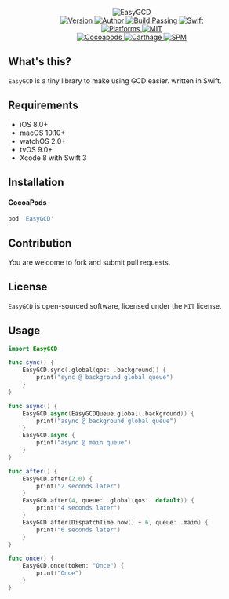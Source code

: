 
<p align="center">
  <img src="https://ooo.0o0.ooo/2017/07/20/5970681dc4468.png" alt="EasyGCD">
  <br/><a href="https://cocoapods.org/pods/EasyGCD">
  <img alt="Version" src="https://img.shields.io/badge/version-1.0.4-brightgreen.svg">
  <img alt="Author" src="https://img.shields.io/badge/author-Meniny-blue.svg">
  <img alt="Build Passing" src="https://img.shields.io/badge/build-passing-brightgreen.svg">
  <img alt="Swift" src="https://img.shields.io/badge/swift-3.0%2B-orange.svg">
  <br/>
  <img alt="Platforms" src="https://img.shields.io/badge/platform-macOS%20%7C%20iOS%20%7C%20watchOS%20%7C%20tvOS-lightgrey.svg">
  <img alt="MIT" src="https://img.shields.io/badge/license-MIT-blue.svg">
  <br/>
  <img alt="Cocoapods" src="https://img.shields.io/badge/cocoapods-compatible-brightgreen.svg">
  <img alt="Carthage" src="https://img.shields.io/badge/carthage-working%20on-red.svg">
  <img alt="SPM" src="https://img.shields.io/badge/swift%20package%20manager-working%20on-red.svg">
  </a>
</p>

## What's this?

`EasyGCD` is a tiny library to make using GCD easier. written in Swift.

## Requirements

* iOS 8.0+
* macOS 10.10+
* watchOS 2.0+
* tvOS 9.0+
* Xcode 8 with Swift 3

## Installation

#### CocoaPods

```ruby
pod 'EasyGCD'
```

## Contribution

You are welcome to fork and submit pull requests.

## License

`EasyGCD` is open-sourced software, licensed under the `MIT` license.

## Usage

```swift
import EasyGCD

func sync() {
    EasyGCD.sync(.global(qos: .background)) {
        print("sync @ background global queue")
    }
}

func async() {
    EasyGCD.async(EasyGCDQueue.global(.background)) {
        print("async @ background global queue")
    }
    EasyGCD.async {
        print("async @ main queue")
    }
}

func after() {
    EasyGCD.after(2.0) {
        print("2 seconds later")
    }
    EasyGCD.after(4, queue: .global(qos: .default)) {
        print("4 seconds later")
    }
    EasyGCD.after(DispatchTime.now() + 6, queue: .main) {
        print("6 seconds later")
    }
}

func once() {
    EasyGCD.once(token: "Once") {
        print("Once")
    }
}
```
